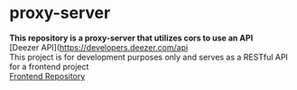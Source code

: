 ﻿# proxy-server

**This repository is a proxy-server that utilizes cors to use an API** <br />
[Deezer API](https://developers.deezer.com/api <br />
This project is for development purposes only and serves as a RESTful API for a frontend project <br />
[Frontend Repository](https://github.com/RESIDGE/music-app)

